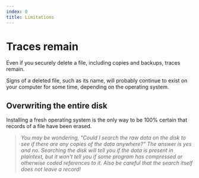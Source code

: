 ```yaml
---
index: 0
title: Limitations
---
```

# Traces remain

Even if you securely delete a file, including copies and backups, traces remain.   

Signs of a deleted file, such as its name, will probably continue to exist on your computer for some time, depending on the operating system. 

## Overwriting the entire disk 

Installing a fresh operating system is the only way to be 100% certain that records of a file have been erased.

> *You may be wondering, "Could I search the raw data on the disk to see if there are any copies of the data anywhere?" The answer is yes and no. Searching the disk will tell you if the data is present in plaintext, but it won't tell you if some program has compressed or otherwise coded references to it. Also be careful that the search itself does not leave a record!*